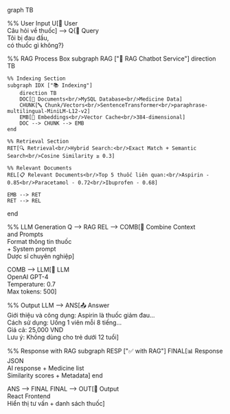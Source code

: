 graph TB

%% User Input
U[👤 User<br/>Câu hỏi về thuốc] --> Q{📝 Query<br/>Tôi bị đau đầu,<br/>có thuốc gì không?}

%% RAG Process Box
subgraph RAG ["🤖 RAG Chatbot Service"]
    direction TB

    %% Indexing Section
    subgraph IDX ["📚 Indexing"]
        direction TB
        DOC[📄 Documents<br/>MySQL Database<br/>Medicine Data]
        CHUNK[🔤 Chunk/Vectors<br/>SentenceTransformer<br/>paraphrase-multilingual-MiniLM-L12-v2]
        EMB[🧠 Embeddings<br/>Vector Cache<br/>384-dimensional]
        DOC --> CHUNK --> EMB
    end

    %% Retrieval Section
    RET[🔍 Retrieval<br/>Hybrid Search:<br/>Exact Match + Semantic Search<br/>Cosine Similarity ≥ 0.3]

    %% Relevant Documents
    REL[📋 Relevant Documents<br/>Top 5 thuốc liên quan:<br/>Aspirin - 0.85<br/>Paracetamol - 0.72<br/>Ibuprofen - 0.68]

    EMB --> RET
    RET --> REL
end

%% LLM Generation
Q --> RAG
REL --> COMB[🔄 Combine Context<br/>and Prompts<br/>Format thông tin thuốc<br/>+ System prompt<br/>Dược sĩ chuyên nghiệp]

COMB --> LLM[🧠 LLM<br/>OpenAI GPT-4<br/>Temperature: 0.7<br/>Max tokens: 500]

%% Output
LLM --> ANS[📤 Answer<br/>Giới thiệu và công dụng: Aspirin là thuốc giảm đau...<br/>Cách sử dụng: Uống 1 viên mỗi 8 tiếng...<br/>Giá cả: 25,000 VND<br/>Lưu ý: Không dùng cho trẻ dưới 12 tuổi]

%% Response with RAG
subgraph RESP ["✅ with RAG"]
    FINAL[📊 Response JSON<br/>AI response + Medicine list<br/>Similarity scores + Metadata]
end

ANS --> FINAL
FINAL --> OUT[📱 Output<br/>React Frontend<br/>Hiển thị tư vấn + danh sách thuốc]
